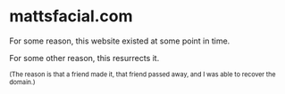 # mattsfacial.com

For some reason, this website existed at some point in time.

For some other reason, this resurrects it.

<span style="font-size: 0.8em;">(The reason is that a friend made it, that friend passed away, and I was able to recover 
the domain.)</span>

